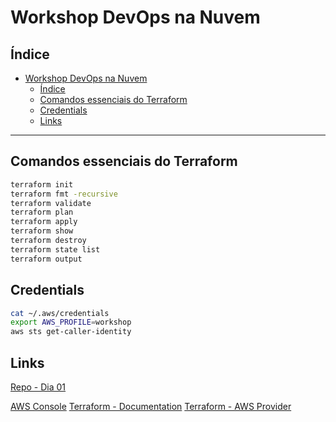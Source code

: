 # Workshop DevOps na Nuvem

## Índice

- [Workshop DevOps na Nuvem](#workshop-devops-na-nuvem)
  - [Índice](#índice)
  - [Comandos essenciais do Terraform](#comandos-essenciais-do-terraform)
  - [Credentials](#credentials)
  - [Links](#links)

---

## Comandos essenciais do Terraform

```bash
terraform init
terraform fmt -recursive
terraform validate
terraform plan
terraform apply
terraform show
terraform destroy
terraform state list
terraform output
```

## Credentials

```bash
cat ~/.aws/credentials
export AWS_PROFILE=workshop
aws sts get-caller-identity
```

## Links

[Repo - Dia 01](https://github.com/kenerry-serain/dvn-workshop-out-dia-1)

[AWS Console](https://aws.amazon.com/pt/console/)
[Terraform - Documentation](https://developer.hashicorp.com/terraform/docs)
[Terraform - AWS Provider](https://registry.terraform.io/providers/hashicorp/aws/latest/docs)
